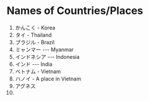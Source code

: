 # Names of Countries/Places 

1. かんこく - Korea
2. タイ - Thailand
3. ブラジル - Brazil
4. ミャンマー --- Myanmar
5. インドネシア --- Indonesia 
6. インド --- India
7. ベトナム - Vietnam 
8. ハノイ - A place in Vietnam
9. アグネス　
10. 

